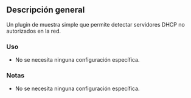## Descripción general

Un plugin de muestra simple que permite detectar servidores DHCP no autorizados en la red.

### Uso

- No se necesita ninguna configuración específica.

### Notas

- No se necesita ninguna configuración específica.
